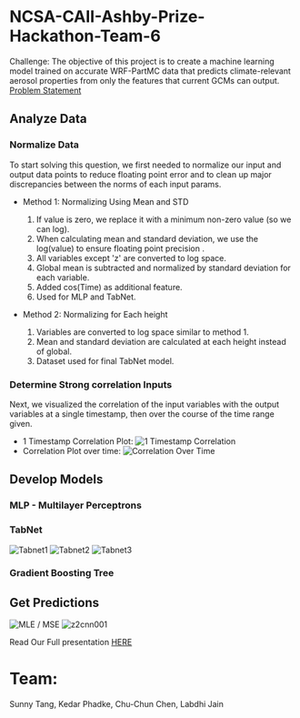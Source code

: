# NCSA-CAII-Ashby-Prize-Hackathon-Team-6
Challenge: The objective of this project is to create a machine learning model trained on accurate WRF-PartMC data that predicts climate-relevant aerosol properties from only the features that current GCMs can output.
[Problem Statement](https://ai.ncsa.illinois.edu/wp-content/uploads/2022/04/instructions_04052022-min-1.pdf)

## Analyze Data
### Normalize Data
To start solving this question, we first needed to normalize our input and output data points to reduce floating point error and to clean up major discrepancies between the norms of each input params.

- Method 1: Normalizing Using Mean and STD
    1. If value is zero, we replace it with a minimum non-zero value (so we can log).
    2. When calculating mean and standard deviation, we use the log(value) to ensure floating point precision .
    3. All variables except 'z' are converted to log space.
    4. Global mean is subtracted and normalized by standard deviation for each variable.
    5. Added cos(Time) as additional feature.
    6. Used for MLP and TabNet.
   
    
- Method 2: Normalizing for Each height
    1. Variables are converted to log space similar to method 1.
    2. Mean and standard deviation are calculated at each height instead of global.
    3. Dataset used for final TabNet model.

    
### Determine Strong correlation Inputs
Next, we visualized the correlation of the input variables with the output variables at a single timestamp, then over the course of the time range given.

- 1 Timestamp Correlation Plot:
![1 Timestamp Correlation](abs_correlation_t0_v2.png)
- Correlation Plot over time:
![Correlation Over Time](t_loop_all_z.gif)


## Develop Models
### MLP - Multilayer Perceptrons


### TabNet
![Tabnet1](tabnet.png)
![Tabnet2](tabnet2.png)
![Tabnet3](tabnet3.png)

### Gradient Boosting Tree

## Get Predictions
![MLE / MSE](mle.png)
![z2cnn001](https://user-images.githubusercontent.com/40395196/165340497-c3fac5a2-f697-46f3-a459-98e4b3d4f085.gif)


Read Our Full presentation [HERE](https://docs.google.com/presentation/d/14Tt9RcEZN6glRenaNbsKrEFVbnRaBpxLx9ZVkvc7fX0/edit?usp=sharing)

# Team:
Sunny Tang, Kedar Phadke, Chu-Chun Chen, Labdhi Jain
